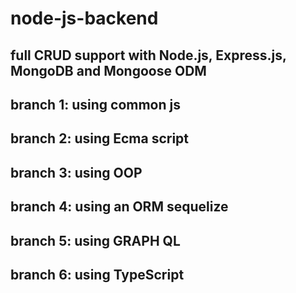 # node-js-backend
## full CRUD support with Node.js, Express.js, MongoDB and Mongoose ODM
## branch 1: using common js
## branch 2: using Ecma script
## branch 3: using OOP
## branch 4: using an ORM sequelize
## branch 5: using GRAPH QL
## branch 6: using TypeScript

